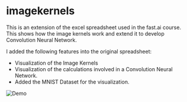 # imagekernels
This is an extension of the excel spreadsheet used in the fast.ai course. This shows how the image kernels work and extend it to develop Convolution Neural Network.

I added the following features into the original spreadsheet:
* Visualization of the Image Kernels
* Visualization of the calculations involved in a Convolution Neural Network.
* Added the MNIST Dataset for the visualization.

![Demo](https://github.com/setuc/imagekernels/raw/master/CNNs%20and%20Image%20Kernels.gif)
